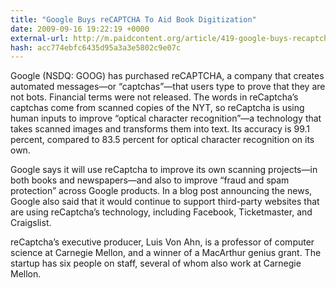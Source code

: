```yaml
---
title: "Google Buys reCAPTCHA To Aid Book Digitization"
date: 2009-09-16 19:22:19 +0000
external-url: http://m.paidcontent.org/article/419-google-buys-recaptcha/
hash: acc774ebfc6435d95a3a3e5802c9e07c
---
```


Google (NSDQ: GOOG) has purchased reCAPTCHA, a company that creates automated messages—or “captchas”—that users type to prove that they are not bots. Financial terms were not released. The words in reCaptcha’s captchas come from scanned copies of the NYT, so reCaptcha is using human inputs to improve “optical character recognition”—a technology that takes scanned images and transforms them into text. Its accuracy is 99.1 percent, compared to 83.5 percent for optical character recognition on its own.


Google says it will use reCaptcha to improve its own scanning projects—in both books and newspapers—and also to improve “fraud and spam protection” across Google products. In a blog post announcing the news, Google also said that it would continue to support third-party websites that are using reCaptcha’s technology, including Facebook, Ticketmaster, and Craigslist.

reCaptcha’s executive producer, Luis Von Ahn, is a professor of computer science at Carnegie Mellon, and a winner of a MacArthur genius grant. The startup has six people on staff, several of whom also work at Carnegie Mellon.





    

